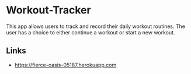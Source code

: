 # Workout-Tracker

This app allows users to track and record their daily workout routines. The user has a choice to either continue a workout or start a new workout. 

## Links
* https://fierce-oasis-05187.herokuapp.com